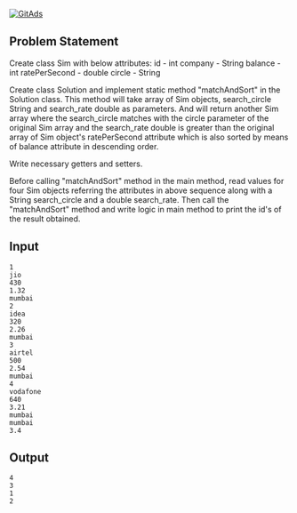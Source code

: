 <a href="https://tracking.gitads.io/?repo=Java-Solutions-TCS-Xplore-Proctored-Assessment"> <img src="https://images.gitads.io/Java-Solutions-TCS-Xplore-Proctored-Assessment" alt="GitAds"/> </a>

## Problem Statement

Create class Sim with below attributes:
id - int
company - String
balance - int
ratePerSecond - double
circle - String

Create class Solution and implement static method "matchAndSort" in the Solution class.
This method will take array of Sim objects, search_circle String and search_rate double as parameters.
And will return another Sim array where the search_circle matches with the circle parameter of the original Sim array and the search_rate double is greater than the original array of Sim object's ratePerSecond attribute which is also sorted by means of balance attribute in descending order.

Write necessary getters and setters.

Before calling "matchAndSort" method in the main method, read values for four Sim objects referring the attributes in above sequence along with a String search_circle and a double search_rate.
Then call the "matchAndSort" method and write logic in main method to print the id's of the result obtained.

## Input

    1
    jio
    430
    1.32
    mumbai
    2
    idea
    320
    2.26
    mumbai
    3
    airtel
    500
    2.54
    mumbai
    4
    vodafone
    640
    3.21
    mumbai
    mumbai
    3.4

## Output

    4
    3
    1
    2
